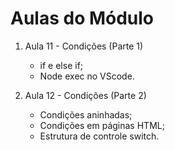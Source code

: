 # Aulas do Módulo

1. Aula 11 - Condições (Parte 1)
   - if e else if;
   - Node exec no VScode.

2. Aula 12 - Condições (Parte 2)
   - Condições aninhadas;
   - Condições em páginas HTML;
   - Estrutura de controle switch.
